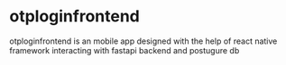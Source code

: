 # otploginfrontend
otploginfrontend is an mobile app designed with the help of react native framework interacting with fastapi backend and postugure db
